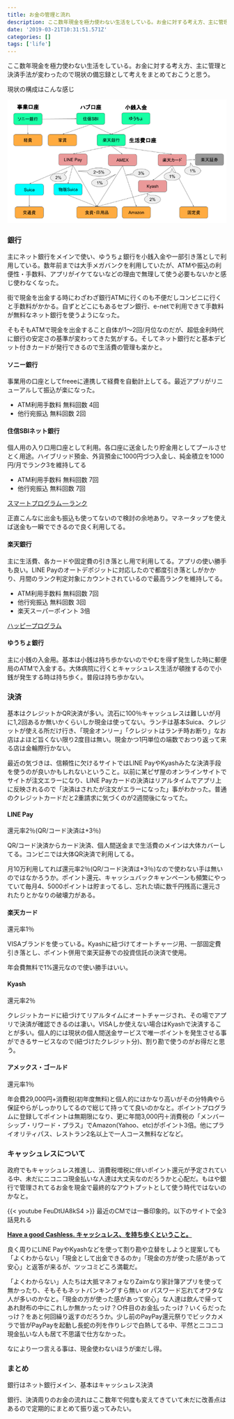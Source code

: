 ```yaml
---
title: お金の管理と流れ
description: ここ数年現金を極力使わない生活をしている。お金に対する考え方、主に管理と決済手法が変わったので現状の備忘録として考えをまとめておこうと思う。
date: '2019-03-21T10:31:51.571Z'
categories: []
tags: ['life']
---
```


ここ数年現金を極力使わない生活をしている。お金に対する考え方、主に管理と決済手法が変わったので現状の備忘録として考えをまとめておこうと思う。

現状の構成はこんな感じ

![](/img/1__Y0uW3YZpB1fQ82NJweXTgg.png)

### 銀行

主にネット銀行をメインで使い、ゆうちょ銀行を小銭入金や一部引き落としで利用している。数年前までは大手メガバンクを利用していたが、ATMや振込の利便性・手数料、アプリがイケてないなどの理由で無理して使う必要もないかと感じ使わなくなった。

街で現金を出金する時にわざわざ銀行ATMに行くのも不便だしコンビニに行くと手数料がかかる。自ずとどこにもあるセブン銀行、e-netで利用できて手数料が無料なネット銀行を使うようになった。

そもそもATMで現金を出金すること自体が1〜2回/月位なのだが、超低金利時代に銀行の安定さの基準が変わってきた気がする。そしてネット銀行だと基本デビット付きカードが発行できるので生活費の管理も楽かと。

#### ソニー銀行

事業用の口座としてfreeeに連携して経費を自動計上してる。最近アプリがリニューアルして振込が楽になった。

*   ATM利用手数料 無料回数 4回
*   他行宛振込 無料回数 2回

#### **住信SBIネット銀行**

個人用の入り口用口座として利用。各口座に送金したり貯金用としてプールさせとく用途。ハイブリッド預金、外貨預金に1000円づつ入金し、純金積立を1000円/月でランク3を維持してる

*   ATM利用手数料 無料回数 7回
*   他行宛振込 無料回数 7回

[スマートプログラム — ランク](https://www.netbk.co.jp/wpl/NBGate/i900500CT/PD/smartprogram_03)

正直こんなに出金も振込も使ってないので検討の余地あり。マネータップを使えば送金も一瞬でできるので良く利用してる。

#### **楽天銀行**

主に生活費、各カードや固定費の引き落とし用で利用してる。アプリの使い勝手も良い。LINE Payのオートデポジットに対応したので都度引き落としがかかり、月間のランク判定対象にカウントされているので最高ランクを維持してる。

*   ATM利用手数料 無料回数 7回
*   他行宛振込 無料回数 3回
*   楽天スーパーポイント 3倍

[ハッピープログラム](https://www.rakuten-bank.co.jp/happyprogram/)

#### **ゆうちょ銀行**

主に小銭の入金用。基本は小銭は持ち歩かないのでやむを得ず発生した時に郵便局のATMで入金する。大体病院に行くとキャッシュレス生活が頓挫するので小銭が発生する時は持ち歩く。普段は持ち歩かない。

### 決済

基本はクレジットかQR決済が多い。流石に100％キャッシュレスは難しいが月に1,2回あるか無いかくらいしか現金は使ってない。ランチは基本Suica、クレジットが使える所だけ行き、「現金オンリー」「クレジットはランチ時お断り」なお店はよほど旨くない限り2度目は無い。現金かつ1円単位の端数でおつり返って来る店は金輪際行かない。

最近の気づきは、信頼性に欠けるサイトではLINE PayやKyashみたな決済手段を使うのが良いかもしれないということ。以前に某ピザ屋のオンラインサイトでサイトが注文エラーになり、LINE Payカードの決済はリアルタイムでアプリ上に反映されるので「決済はされたが注文がエラーになった」事がわかった。普通のクレジットカードだと2重請求に気づくのが2週間後になってた。

#### LINE Pay

還元率2％(QR/コード決済は+3％)

QR/コード決済からカード決済、個人間送金まで生活費のメインは大体カバーしてる。コンビニでは大体QR決済で利用してる。

月10万利用してれば還元率2％(QR/コード決済は+3％)なので使わない手は無いのではなかろうか。ポイント還元、キャッシュバックキャンペーンも頻繁にやっていて毎月4、5000ポイントは貯まってるし、忘れた頃に数千円残高に還元されたりとかなりの破壊力がある。

#### 楽天カード

還元率1％

VISAブランドを使っている。Kyashに紐づけてオートチャージ用、一部固定費引き落とし、ポイント併用で楽天証券での投資信託の決済で使用。

年会費無料で1%還元なので使い勝手はいい。

#### Kyash

還元率2％

クレジットカードに紐づけてリアルタイムにオートチャージされ、その場でアプリで決済が確認できるのは凄い。VISAしか使えない場合はKyashで決済することが多い。個人的には現状の個人間送金サービスで唯一ポイントを発生させる事ができるサービスなので(紐づけたクレジット分)、割り勘で使うのがお得だと思う。

#### アメックス・ゴールド

還元率1％

年会費29,000円+消費税(初年度無料)と個人的にはかなり高いがその分特典やら保証やらがしっかりしてるので総じて持ってて良いのかなと。ポイントプログラムに登録してポイントは無期限になり、更に年間3,000円＋消費税の「メンバーシップ・リワード・プラス」でAmazon(Yahoo、etc)がポイント3倍。他にプライオリティパス、レストラン2名以上で一人コース無料などなど。

### キャッシュレスについて

政府でもキャッシュレス推進し、消費税増税に伴いポイント還元が予定されている中、未だにニコニコ現金払いな人達は大丈夫なのだろうかと心配だ。もはや銀行で管理されてるお金を現金で最終的なアウトプットとして使う時代ではないのかなと。

{{< youtube FeuDtUA8kS4 >}}
最近のCMでは一番印象的。以下のサイトで全3話見れる

[**Have a good Cashless. キャッシュレス、を持ち歩くということ。**](https://www.smbc-card.com/cashless/hgc.html#section1)

良く周りにLINE PayやKyashなどを使って割り勘や立替をしようと提案しても「よくわからない」「現金として出金できるのか」「現金の方が使った感があって安心」と返答が来るが、ツッコミどころ満載だ。

「よくわからない」人たちは大抵マネフォなりZaimなり家計簿アプリを使って無かったり、そもそもネットバンキングすら無い or パスワード忘れてオワタな人が多いのかなと。「現金の方が使った感があって安心」な人達は飲んで帰ってあれ財布の中にこれしか無かったっけ？○件目のお金払ったっけ？いくらだったっけ？をあと何回繰り返すのだろうか。少し前のPayPay還元祭りでビックカメラで皆がPayPayを起動し長蛇の列を作りレジで白熱してる中、平然とニコニコ現金払いな人も居て不思議で仕方なかった。

なにより一つ言える事は、現金使わないほうが楽だし得。

### まとめ

銀行はネット銀行メイン、基本はキャッシュレス決済

銀行、決済周りのお金の流れはここ数年で何度も変えてきていて未だに改善点はあるので定期的にまとめて振り返ってみたい。
